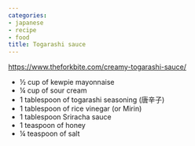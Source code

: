 ```yaml
---
categories:
- japanese
- recipe
- food
title: Togarashi sauce
---
```



https://www.theforkbite.com/creamy-togarashi-sauce/

- ½ cup of kewpie mayonnaise
- ¼ cup of sour cream
- 1 tablespoon of togarashi seasoning (唐辛子)
- 1 tablespoon of rice vinegar (or Mirin)
- 1 tablespoon Sriracha sauce
- 1 teaspoon of honey
- ¼ teaspoon of salt